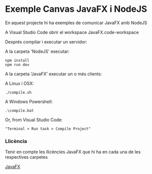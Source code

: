 # Exemple Canvas JavaFX i NodeJS #

En aquest projecte hi ha exemples de comunicar JavaFX amb NodeJS

A Visual Studio Code obrir el workspace JavaFX.code-workspace

Després compilar i executar un servidor:

A la carpeta 'NodeJS' executar:

```
npm install
npm run dev
```

A la carpeta 'JavaFX' executar un o més clients:

A Linux i OSX:

```
./compile.sh
```

A Windows Powershell:

```
.\compile.bat
```

Or, from Visual Studio Code:

```
"Terminal > Run task > Compile Project"

```

### Llicència ###

Tenir en compte les llicències JavaFX que hi ha en cada una de les respectives carpetes

[JavaFX](https://openjdk.org/projects/openjfx/)

